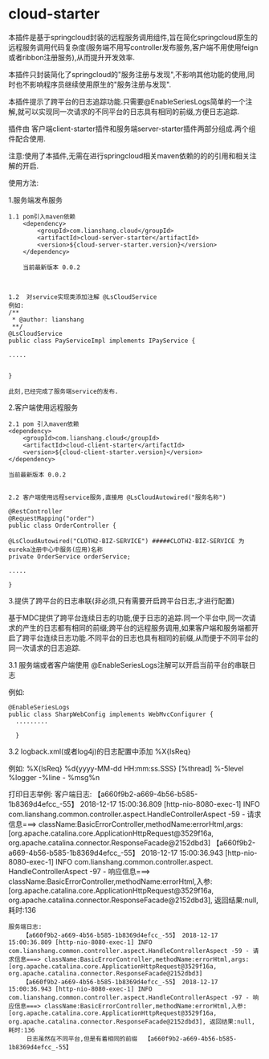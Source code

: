 # cloud-starter

本插件是基于springcloud封装的远程服务调用组件,旨在简化springcloud原生的远程服务调用代码复杂度(服务端不用写controller发布服务,客户端不用使用feign或者ribbon注册服务),从而提升开发效率.

本插件只封装简化了springcloud的"服务注册与发现",不影响其他功能的使用,同时也不影响程序员继续使用原生的"服务注册与发现".

本插件提示了跨平台的日志追踪功能.只需要@EnableSeriesLogs简单的一个注解,就可以实现同一次请求的不同平台的日志具有相同的前缀,方便日志追踪.

插件由 客户端client-starter插件和服务端server-starter插件两部分组成.两个组件配合使用.

注意:使用了本插件,无需在进行springcloud相关maven依赖的的的引用和相关注解的开启.           



使用方法:

1.服务端发布服务

	1.1 pom引入maven依赖   
		<dependency>
			<groupId>com.lianshang.cloud</groupId>
			<artifactId>cloud-server-starter</artifactId>
			<version>${cloud-server-starter.version}</version>
		</dependency>

		当前最新版本 0.0.2



	1.2  对service实现类添加注解 @LsCloudService
	例如:
	/**
	 * @author: lianshang
	 **/
	@LsCloudService
	public class PayServiceImpl implements IPayService {

	.....


	}

	此刻,已经完成了服务端service的发布.



2.客户端使用远程服务

	2.1 pom 引入maven依赖
	<dependency>
		<groupId>com.lianshang.cloud</groupId>
		<artifactId>cloud-client-starter</artifactId>
		<version>${cloud-client-starter.version}</version>
	</dependency>

	当前最新版本 0.0.2


	2.2 客户端使用远程service服务,直接用 @LsCloudAutowired("服务名称")

	@RestController
	@RequestMapping("order")
	public class OrderController {

  	@LsCloudAutowired("CLOTH2-BIZ-SERVICE") #####CLOTH2-BIZ-SERVICE 为eureka注册中心中服务(应用)名称
  	private OrderService orderService;

  	.....

  	}



3.提供了跨平台的日志串联(非必须,只有需要开启跨平台日志,才进行配置)

  基于MDC提供了跨平台连续日志的功能,便于日志的追踪.同一个平台中,同一次请求的产生的日志都有相同的前缀;跨平台的远程服务调用,如果客户端和服务端都开启了跨平台连续日志功能.不同平台的日志也具有相同的前缀,从而便于不同平台的同一次请求的日志追踪.

  3.1 服务端或者客户端使用 @EnableSeriesLogs注解可以开启当前平台的串联日志

  例如:

  	@EnableSeriesLogs
	public class SharpWebConfig implements WebMvcConfigurer {
      .........

      }



  3.2 logback.xml(或者log4j)的日志配置中添加 %X{lsReq}
  
  例如:
   <appender name="STDOUT" class="ch.qos.logback.core.ConsoleAppender">
        <encoder class="ch.qos.logback.classic.encoder.PatternLayoutEncoder">
            <pattern>%X{lsReq} %d{yyyy-MM-dd HH:mm:ss.SSS} [%thread] %-5level %logger -%line - %msg%n</pattern>
        </encoder>
    </appender>
    
    
  打印日志举例:
	  客户端日志:
	 【a660f9b2-a669-4b56-b585-1b8369d4efcc_-55】 2018-12-17 15:00:36.809 [http-nio-8080-exec-1] INFO  com.lianshang.common.controller.aspect.HandleControllerAspect -59 - 请求信息===> className:BasicErrorController,methodName:errorHtml,args:[org.apache.catalina.core.ApplicationHttpRequest@3529f16a, org.apache.catalina.connector.ResponseFacade@2152dbd3]
	 【a660f9b2-a669-4b56-b585-1b8369d4efcc_-55】 2018-12-17 15:00:36.943 [http-nio-8080-exec-1] INFO  com.lianshang.common.controller.aspect.	  HandleControllerAspect -97 - 响应信息===> className:BasicErrorController,methodName:errorHtml,入参:[org.apache.catalina.core.ApplicationHttpRequest@3529f16a, org.apache.catalina.connector.ResponseFacade@2152dbd3], 返回结果:null, 耗时:136


    服务端日志:
    	【a660f9b2-a669-4b56-b585-1b8369d4efcc_-55】 2018-12-17 15:00:36.809 [http-nio-8080-exec-1] INFO  com.lianshang.common.controller.aspect.HandleControllerAspect -59 - 请求信息===> className:BasicErrorController,methodName:errorHtml,args:[org.apache.catalina.core.ApplicationHttpRequest@3529f16a, org.apache.catalina.connector.ResponseFacade@2152dbd3]
    	【a660f9b2-a669-4b56-b585-1b8369d4efcc_-55】 2018-12-17 15:00:36.943 [http-nio-8080-exec-1] INFO  com.lianshang.common.controller.aspect.HandleControllerAspect -97 - 响应信息===> className:BasicErrorController,methodName:errorHtml,入参:[org.apache.catalina.core.ApplicationHttpRequest@3529f16a, org.apache.catalina.connector.ResponseFacade@2152dbd3], 返回结果:null, 耗时:136
    	 日志虽然在不同平台,但是有着相同的前缀  【a660f9b2-a669-4b56-b585-1b8369d4efcc_-55】

